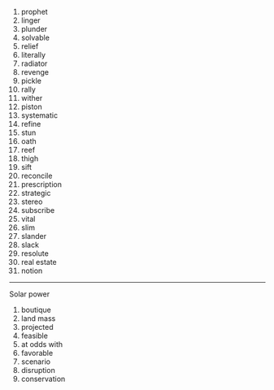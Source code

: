 1. prophet
2. linger
3. plunder
4. solvable
5. relief
6. literally
7. radiator
8. revenge
9. pickle
10. rally
11. wither
12. piston
13. systematic
14. refine
15. stun
16. oath
17. reef
18. thigh
19. sift
20. reconcile
21. prescription
22. strategic
23. stereo
24. subscribe
25. vital
26. slim
27. slander
28. slack
29. resolute
30. real estate
31. notion

********

Solar power

1. boutique
2. land mass
3. projected
4. feasible
5. at odds with
6. favorable
7. scenario
8. disruption
9. conservation